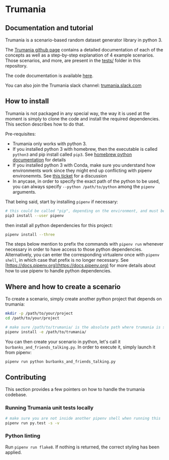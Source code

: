 # Trumania

## Documentation and tutorial

Trumania is a scenario-based random dataset generator library in python 3. 

The [Trumania github page](http://realimpactanalytics.github.io/trumania/) contains 
a detailed documentation of each of the concepts as well as a step-by-step explanation of 4 example scenarios. Those scenarios, and more, are present in the [tests/](tests/) folder in this repository.

The code documentation is available [here](http://realimpactanalytics.github.io/trumania/py-modindex.html).

You can also join the Trumania slack channel: [trumania.slack.com](https://trumania.slack.com)

## How to install 

Trumania is not packaged in any special way, the way it is used at the moment is simply to clone the code and install the required dependencies. This section describes how to do that.

Pre-requisites: 

- Trumania only works with python 3. 
- If you installed python 3 with homebrew, then the executable is called `python3` and pip install called `pip3`. See [homebrew python documentation](https://docs.brew.sh/Homebrew-and-Python.html) for details
- If you installed python 3 with Conda, make sure you understand how environments work since they might end up conflicting with pipenv environemnts. See [this ticket](https://github.com/pypa/pipenv/issues/699) for a discussion
- In anycase, in order to specify the exact path of the python to be used, you can always specify `--python /path/to/python` among the `pipenv` arguments. 

That being said, start by installing `pipenv` if necessary: 

```sh
# this could be called "pip", depending on the environment, and must be linked to python 3
pip3 install --user pipenv
```

then install all python dependencies for this project: 

```sh
pipenv install --three
```

The steps below mention to prefix the commands with `pipenv run` whenever necessary in order to have access to those python dependencies. Alternatively, you can enter the corresponding virtualenv once with `pipenv shell`, in which case that prefix is no longer necessary. See [https://docs.pipenv.org](https://docs.pipenv.org) for more details about how to use pipenv to handle python dependencies. 


## Where and how to create a scenario

To create a scenario, simply create another python project that depends on trumania: 

```sh
mkdir -p /path/to/your/project
cd /path/to/your/project

# make sure /path/to/trumania/ is the absolute path where trumania is stored
pipenv install -e /path/to/trumania/
```

You can then create your scenario in python, let's call it `burbanks_and_friends_talking.py`.  In order to execute it, simply launch it from pipenv: 

```sh
pipenv run python burbanks_and_friends_talking.py  
```

## Contributing

This section provides a few pointers on how to handle the trumania codebase.

### Running Trumania unit tests locally

```sh
# make sure you are not inside another pipenv shell when running this
pipenv run py.test -s -v
```

### Python linting
Run `pipenv run flake8`. If nothing is returned, the correct styling has been applied.
